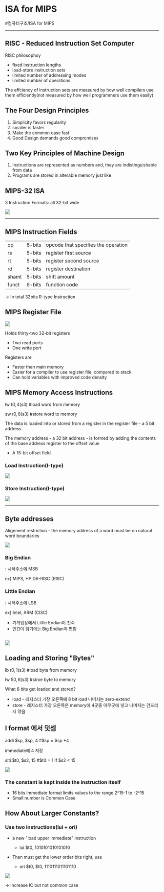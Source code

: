# ISA for MIPS
#컴퓨터구조/ISA for MIPS

---
## RISC  - Reduced Instruction Set Computer
RISC philosophoy
- fixed instruction lengths
- load-store instruction sets
- limited number of addressing modes
- limited number of operations

The effciency of Instruction sets are measured by how well compilers use them efficiently(not measured by how well programmers use them easily)

## The Four Design Principles
1. Simplicity favors regularity
2. smaller is faster
3. Make the common case fast
4. Good Design demands good compromises

## Two Key Principles of Machine Design
1. Instructions are represented as numbers and, they are indistinguishable from data
2. Programs are stored in alterable memory just like

## MIPS-32 ISA

3 Instruction Formats: all 32-bit wide

![](./img/IfM_1.PNG)

---
## MIPS Instruction Fields

||||
-|-|-|
|op|6-bits|opcode that specifies the operation|
rs|5-bits|register first source
rt|5-bits|register second source
rd|5-bits|register destination
shamt|5-bits|shift amount
funct|6-bits|function code
-> In total 32bits R-type Instruction

## MIPS Register File

![](./img/IfM_2.PNG)

Holds thirty-two 32-bit registers
- Two read ports
- One write port

Registers are
- Faster than main memory
- Easier for a compiler to use register file, compared to stack
- Can hold variables with improved code density

## MIPS Memory Access Instructions

lw $t0, 4($s3) #load word from memory

sw $t0, 8($s3) #store word to memory

The data is loaded into or stored from a register in the register file - a 5 bit address

The memory address - a 32 bit address - is formed by adding the contents of the base address register to the offset value
- A 16-bit offset field

### Load Instruction(I-type)

![](./img/IfM_3.PNG)

### Store Instruction(I-type)

![](./img/IfM_4.PNG)

---
## Byte addresses
Alignment restriction - the memory address of a word must be on natural word boundaries

![](./img/IfM_5.PNG)

### Big Endian
: 시작주소에 MSB

ex) MIPS, HP DA-RISC (RISC)

### Little Endian
: 시작주소에 LSB

ex) Intel, ARM (CISC)

- 기계입장에서 Little Endian이 친숙
- 인간이 읽기에는 Big Endian이 편함

![](./img/IfM_6.PNG)
---
## Loading and Storing "Bytes"
lb $t0, 1($s3) #load byte from memory

lw $50, 6($s3) #stroe byte to memory

What 8 bits get loaded and stored?
- load -  레지스터 가장 오른쪽에 8 bit load 나머지는 zero-extend
- store - 레지스터 가장 오른쪽은 memory에 4곳중 아무곳에 넣고 나머지는 건드리지 않음

## I format 에서 덧셈
addi $sp, $sp, 4   #$sp = $sp +4

immediate에 4 저장

slti $t0, $s2, 15 #$t0 = 1 if $s2 < 15

![](./img/IfM_7.PNG)

### The constant is kept inside the instruction itself
- 16 bits Immediate format limits values to the range 2^15-1 to -2^15
- Small number is Common Case

## How About Larger Constants?
### Use two instructions(lui + ori)

- a new "load upper immediate" instruction
    - lui $t0, 1010101010101010

- Then must get the lower order bits right, use
    - ori $t0, $t0, 1110111011101110

![](./img/IfM_8.PNG)

-> Increase IC but not common case